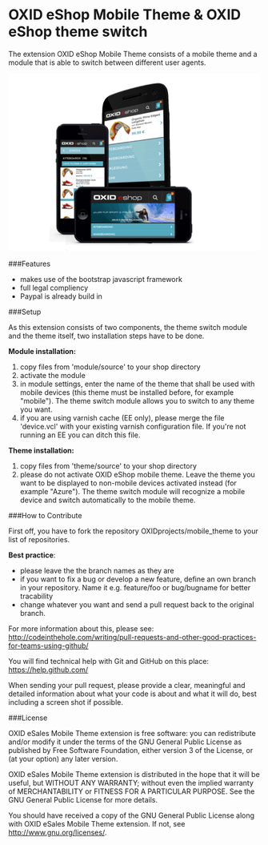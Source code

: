 OXID eShop Mobile Theme & OXID eShop theme switch
============================================

The extension OXID eShop Mobile Theme consists of a mobile theme and a module that is able to switch between different user agents.

![OXID eShop mobile theme](mobile.png)

###Features

* makes use of the bootstrap javascript framework
* full legal compliency
* Paypal is already build in

###Setup

As this extension consists of two components, the theme switch module and the theme itself, two installation steps have to be done. 

<b>Module installation:</b>

1. copy files from 'module/source' to your shop directory<br>
2. activate the module<br>
3. in module settings, enter the name of the theme that shall be used with mobile devices (this theme must be installed before, for example "mobile"). The theme switch module allows you to switch to any theme you want.<br>
4. if you are using varnish cache (EE only), please merge the file 'device.vcl' with your existing varnish configuration file. If you're not running an EE you can ditch this file.<br>

<b>Theme installation:</b>

1. copy files from 'theme/source' to your shop directory<br>
2. please do not activate OXID eShop mobile theme. Leave the theme you want to be displayed to non-mobile devices activated instead (for example "Azure"). The theme switch module will recognize a mobile device and switch automatically to the mobile theme.<br>

###How to Contribute

First off, you have to fork the repository OXIDprojects/mobile_theme to your list of repositories. 

<b>Best practice</b>: 
* please leave the the branch names as they are
* if you want to fix a bug or develop a new feature, define an own branch in your repository. Name it e.g. feature/foo or bug/bugname for better tracability
* change whatever you want and send a pull request back to the original branch. 

For more information about this, please see:<br>
http://codeinthehole.com/writing/pull-requests-and-other-good-practices-for-teams-using-github/

You will find technical help with Git and GitHub on this place:<br>
https://help.github.com/

When sending your pull request, please provide a clear, meaningful and detailed information about what your code is about and what it will do, best including a screen shot if possible.


###License

OXID eSales Mobile Theme extension is free software: you can redistribute and/or modify it under the terms of the GNU General Public License as published by Free Software Foundation, either version 3 of the License, or (at your option) any later version.

OXID eSales Mobile Theme extension is distributed in the hope that it will be useful, but WITHOUT ANY WARRANTY; without even the implied warranty of MERCHANTABILITY or FITNESS FOR A PARTICULAR PURPOSE.  See the GNU General Public License for more details.

You should have received a copy of the GNU General Public License along with OXID eSales Mobile Theme extension.  If not, see <http://www.gnu.org/licenses/>.
